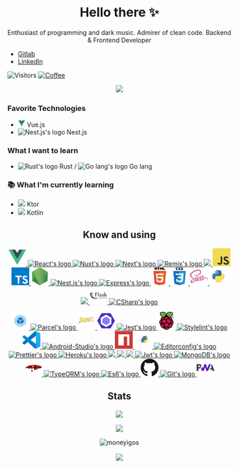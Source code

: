<h1 align="center">Hello there ✨</h1>

<p align="center">
  Enthusiast of programming and dark music. Admirer of clean code. Backend & Frontend Developer

- [Gitlab](https://gitlab.com/Mnigos)
- [LinkedIn](https://www.linkedin.com/in/igor-makowski-b30684206)

![Visitors](https://komarev.com/ghpvc/?username=MoneyIgos) [![Coffee](https://badgen.net/badge/Buy%20Me/A%20Coffee/purple?icon=kofi)](https://www.buymeacoffee.com/mnigos)

</p>

<p align="center">
    <img src="https://github-profile-trophy.vercel.app/?username=Mnigos&theme=onedark">
</p>

### Favorite Technologies

- <img width="16" src="https://raw.githubusercontent.com/github/explore/master/topics/vue/vue.png" alt="Vue's logo" /> Vue.js
- <img width="16" src="https://seeklogo.com/images/N/nestjs-logo-09342F76C0-seeklogo.com.png" alt="Nest.js's logo" /> Nest.js

### What I want to learn

- <img src="https://external-content.duckduckgo.com/iu/?u=http%3A%2F%2Frust-lang.org%2Flogos%2Frust-logo-512x512-blk.png&f=1&nofb=1" width="16" alt="Rust's logo"/> Rust / <img src="https://upload.wikimedia.org/wikipedia/commons/thumb/0/05/Go_Logo_Blue.svg/1200px-Go_Logo_Blue.svg.png" width="24" alt="Go lang's logo" /> Go lang

### 📚 What I'm currently learning

- <img src="https://external-content.duckduckgo.com/iu/?u=https%3A%2F%2Fwww.scottbrady91.com%2Fimg%2Flogos%2Fktor.png&f=1&nofb=1" width="16"/> Ktor
- <img src="https://external-content.duckduckgo.com/iu/?u=https%3A%2F%2Fapppresser.com%2Fwp-content%2Fuploads%2Fbb-plugin%2Fcache%2Fkotlin-logo-square.png&f=1&nofb=1" width="16"/> Kotlin

<h2 align="center">Know and using</h2>

<p align="center">
  <a title="Vue" href="http://vuejs.org/">
      <img width="40" src="https://raw.githubusercontent.com/github/explore/master/topics/vue/vue.png" alt="Vue's logo" />
  </a>

  <a title="React" href="https://reactjs.org/">
  <img src="https://sujanbyanjankar.com.np/wp-content/uploads/2019/01/React.js_logo-512.png" width="40" alt="React's logo" />
  </a>

  <a title="Nuxt" href="https://nuxtjs.org/">
      <img width="40" src="https://avatars3.githubusercontent.com/u/23360933?s=280&v=4" alt="Nuxt's logo" />
  </a>

  <a title="Next" href="https://nextjs.org/">
    <img width="40" src="https://cdn.worldvectorlogo.com/logos/nextjs-3.svg" alt="Next's logo" />
  </a>

  <a title="Remix" href="https://remix.run">
    <img width="40" src="https://blog.remix.run/build/media/r-yellow.dfa19c5e.png" alt="Remix's logo" />
  </a>

  <a title="Vuetify" href="https://vuetifyjs.com">
    <img height="40" src ="https://seeklogo.com/images/V/vuetify-logo-3BCF73C928-seeklogo.com.png" />
  </a>

  <a title="Javascript" href="https://developer.mozilla.org/en-US/docs/Web/JavaScript">
    <img width="40" src="https://raw.githubusercontent.com/github/explore/master/topics/javascript/javascript.png" alt="Javascript's logo" />
  </a>

  <a title="Typescript" href="https://www.typescriptlang.org/">
    <img width="40" src="https://raw.githubusercontent.com/github/explore/master/topics/typescript/typescript.png" alt="Typescript's logo" />
  </a>

  <a title="Nodejs" href="https://nodejs.org/">
    <img width="40" src="https://raw.githubusercontent.com/github/explore/master/topics/nodejs/nodejs.png" alt="Nodejs's logo" />
  </a>

  <a title="Nest.js" href="https://nestjs.com/">
    <img width="40" src="https://seeklogo.com/images/N/nestjs-logo-09342F76C0-seeklogo.com.png" alt="Nest.js's logo" />
  </a>

  <a title="Express" href="https://expressjs.com/">
     <img width="40" src="https://www.mindrops.com/images/expressJS.png" alt="Express's logo" />
  </a>

  <a title="Html" href="https://www.w3.org/html/">
      <img width="40" src="https://raw.githubusercontent.com/github/explore/master/topics/html/html.png" alt="Html's logo" />
  </a>

  <a title="Css" href="https://css-tricks.com/">
      <img width="40" src="https://raw.githubusercontent.com/github/explore/master/topics/css/css.png" alt="Css's logo" />
  </a>

  <a title="Sass" href="https://sass-lang.com/">
      <img width="40" src="https://raw.githubusercontent.com/github/explore/master/topics/sass/sass.png" alt="Sass's logo" />
  </a>

  <a title="Python" href="https://www.python.org/">
    <img width="40" src="https://raw.githubusercontent.com/github/explore/master/topics/python/python.png" alt="Python's logo" />
  </a>

  <a title="Kotlin" href="https://kotlinlang.org/">
    <img width="40" src="https://external-content.duckduckgo.com/iu/?u=https%3A%2F%2Fapppresser.com%2Fwp-content%2Fuploads%2Fbb-plugin%2Fcache%2Fkotlin-logo-square.png&f=1&nofb=1"
  </a>

  <a title="Flask" href="https://flask.palletsprojects.com/">
    <img width="40" src="https://raw.githubusercontent.com/github/explore/master/topics/flask/flask.png" alt="Flask's logo" />
  </a>

  <a title="CSharp" href="http://www.cplusplus.com/">
    <img width="40" src="https://external-content.duckduckgo.com/iu/?u=https%3A%2F%2Fberkarat.com%2Fwp-content%2Fuploads%2F2018%2F10%2Fc-logo.png&f=1&nofb=1" alt="CSharp's logo" />
  </a>
</p>

<p align="center">
<a title="Webpack" href="https://webpack.js.org/">
    <img width="40" src="https://raw.githubusercontent.com/github/explore/master/topics/webpack/webpack.png" alt="Webpack's logo" />
</a>

<a title="Parcel" href="https://parceljs.org/">
    <img height="40" src="https://www.pngkit.com/png/full/516-5165803_package-icon-3d-png-parcel-js.png" alt="Parcel's logo" />
</a>

<a title="Babel" href="https://babeljs.io/">
    <img width="40" src="https://raw.githubusercontent.com/github/explore/master/topics/babel/babel.png" alt="Babel's logo" />
</a>

<a title="Eslint" href="https://eslint.org/">
    <img width="40" src="https://raw.githubusercontent.com/github/explore/master/topics/eslint/eslint.png" alt="Eslint's logo" />
</a>

<a title="Jest" href="https://jestjs.io/">
    <img height="40" src="https://seeklogo.com/images/J/jest-logo-F9901EBBF7-seeklogo.com.png" alt="Jest's logo" />
</a>

<a title="Raspberry-pi" href="https://www.raspberrypi.org/">
    <img width="40" src="https://raw.githubusercontent.com/github/explore/master/topics/raspberry-pi/raspberry-pi.png" alt="Raspberry-pi's logo" />
</a>
<a title="Stylelint" href="https://stylelint.io/">
    <img width="40" src="https://cdn.worldvectorlogo.com/logos/stylelint.svg" alt="Stylelint's logo" />
</a>

<a title="Visual-studio-code" href="https://code.visualstudio.com/">
    <img width="40" src="https://raw.githubusercontent.com/github/explore/master/topics/visual-studio-code/visual-studio-code.png" alt="Visual-studio-code's logo" />
</a>
<a tltle="Android-Studio" href="https://developer.android.com">
  <img width="40" src="https://external-content.duckduckgo.com/iu/?u=https%3A%2F%2Fappjoy.org%2Fwp-content%2Fuploads%2F2016%2F05%2FAndroid-Studio-Logo.png&f=1&nofb=1" alt="Android-Studio's logo" />
</a>

<a title="Npm" href="https://www.npmjs.com/">
    <img width="40" src="https://raw.githubusercontent.com/github/explore/master/topics/npm/npm.png" alt="Npm's logo" />
</a>

<a title="Pip" href="https://pypi.org/project/pip/">
    <img width="40" src="https://raw.githubusercontent.com/github/explore/master/topics/pip/pip.png" alt="Pip's logo" />
</a>
<a title="Editorconfig" href="https://editorconfig.org/">
    <img width="40" src="https://panic.com/blog/wp-content/uploads/2015/02/edcon_color_transbg2.png" alt="Editorconfig's logo" />
</a>

<a title="Prettier" href="https://prettier.io/">
    <img width="40" src="https://avatars2.githubusercontent.com/u/25822731?s=400&v=4" alt="Prettier's logo" />
</a>

<a title="Heroku" href="https://heroku.com/">
    <img height="40" src="https://www.nicepng.com/png/full/223-2233246_heroku-logo-salesforce-heroku.png" alt="Heroku's logo" />
</a>

<a title="Netlify" href="https://www.netlify.com/">
    <img width="40" src="https://www.netlify.com/img/press/logos/logomark.png" />
<a/>

<a title="Vercel" href="https://vercel.com">
    <img width="40" src="https://www.svgrepo.com/show/327408/logo-vercel.svg" />
</a>

<a title="Railway" href="https://railway.app">
    <img width="40" src="https://railway.app/brand/logo-dark.svg" />
</a>

<a title="Jwt" href="https://jwt.io/">
    <img width="40" src="https://jwt.io/img/pic_logo.svg" alt="Jwt's logo" />
</a>

<a title="Mongodb" href="https://www.mongodb.com/">
    <img width="40" src="https://external-content.duckduckgo.com/iu/?u=https%3A%2F%2Fcms-assets.tutsplus.com%2Fuploads%2Fusers%2F1116%2Fposts%2F24835%2Fpreview_image%2Fmongodb-logo.png&f=1&nofb=1" alt="MongoDB's logo" />
</a>

<a title="Mongoose" href="https://mongoosejs.com/">
    <img width="40" src="https://raw.githubusercontent.com/github/explore/master/topics/mongoose/mongoose.png" alt="Mongoose's logo" />
</a>
  
<a title="TypeORM" href="https://typeorm.io/#/">
  <img width="40" src="https://avatars.githubusercontent.com/u/20165699?s=200&v=4" alt="TypeORM's logo" />
</a>

<a title="Es6" href="https://developer.mozilla.org/en-US/docs/Web/JavaScript">
  <img width="40" src="https://external-content.duckduckgo.com/iu/?u=https%3A%2F%2Ffrontendmasters.com%2Fassets%2Fes6-logo-300x300.png&f=1&nofb=1" alt="Es6's logo" />
</a>

<a title="Github" href="https://github.com">
    <img width="40" src="https://raw.githubusercontent.com/github/explore/master/topics/github/github.png" alt="Github's logo" />
</a>

<a title="Git" href="https://git-scm.com/">
  <img width="40" src="https://www.vectorlogo.zone/logos/git-scm/git-scm-icon.svg" alt="Git's logo" />
</a>

<a title="Pwa" href="https://web.dev/progressive-web-apps/">
    <img width="40" src="https://raw.githubusercontent.com/github/explore/master/topics/pwa/pwa.png" alt="Pwa's logo" />
</a>
</p>

<h2 align="center">Stats</h2>

<p align="center">
  <img align="center" src="https://github-readme-stats.vercel.app/api/top-langs/?username=Mnigos&layout=compact&theme=tokyonight" />
</p>
<p align="center">
  <img align="center" src="https://github-readme-stats.vercel.app/api?username=Mnigos&count_private=true&show_icons=true&theme=tokyonight" />
</p>
<p align="center"><img align="center" src="https://github-readme-streak-stats.herokuapp.com/?user=Mnigos&theme=tokyonight" alt="moneyigos" /></p>
<p align="center">
  <img align="center" src="https://github-readme-stats.vercel.app/api/wakatime?username=MoneyIgos&layout=compact&theme=tokyonight" />
</p>
